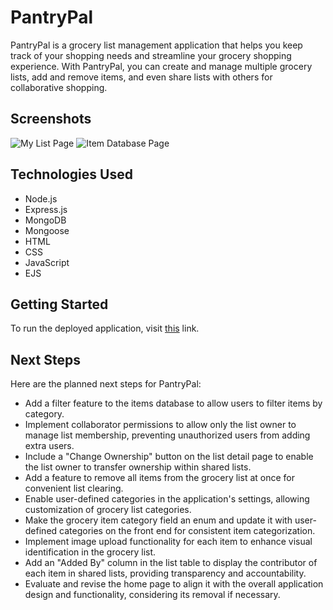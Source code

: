 # PantryPal

PantryPal is a grocery list management application that helps you keep track of your shopping needs and streamline your grocery shopping experience. With PantryPal, you can create and manage multiple grocery lists, add and remove items, and even share lists with others for collaborative shopping.

## Screenshots

![My List Page](https://i.imgur.com/2ppGBox.png)
![Item Database Page](https://i.imgur.com/e1l8G2b.png)

## Technologies Used

- Node.js
- Express.js
- MongoDB
- Mongoose
- HTML
- CSS
- JavaScript
- EJS

## Getting Started

To run the deployed application, visit [this](https://colorful-coveralls-fish.cyclic.app) link.

## Next Steps

Here are the planned next steps for PantryPal:

- Add a filter feature to the items database to allow users to filter items by category.
- Implement collaborator permissions to allow only the list owner to manage list membership, preventing unauthorized users from adding extra users.
- Include a "Change Ownership" button on the list detail page to enable the list owner to  transfer ownership within shared lists.
- Add a feature to remove all items from the grocery list at once for convenient list clearing.
- Enable user-defined categories in the application's settings, allowing customization of grocery list categories.
- Make the grocery item category field an enum and update it with user-defined categories on the front end for consistent item categorization.
- Implement image upload functionality for each item to enhance visual identification in the grocery list.
- Add an "Added By" column in the list table to display the contributor of each item in shared lists, providing transparency and accountability.
- Evaluate and revise the home page to align it with the overall application design and functionality, considering its removal if necessary.
